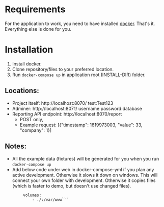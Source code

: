 # Requirements

For the application to work, you need to have installed [docker](https://www.docker.com/). That's it. Everything else is done for you.

# Installation

1. Install docker.
2. Clone repository/files to your preferred location.
3. Run `docker-compose up` in application root (INSTALL-DIR) folder.

## Locations:
- Project itself: http://localhost:8070/ test:Test123
- Adminer: http://localhost:8071/ username:password:database
- Reporting API endpoint: http://localhost:8070/report
    - POST only, 
    - Example request: [{"timestamp": 1619973003, "value": 33, "company": 1}]
    
## Notes:
- All the example data (fixtures) will be generated for you when you run `docker-compose up`
- Add below code under web in docker-compose-yml if you plan any active development. Otherwise it slows it down on windows. This will connect your own folder with development. Otherwise it copies files (which is faster to demo, but doesn't use changed files).
```
        volumes:
            - ./:/var/www```